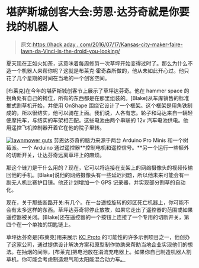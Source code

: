 # 堪萨斯城创客大会:劳恩·达芬奇就是你要找的机器人

> 原文:[https://hack aday . com/2016/07/17/Kansas-city-maker-faire-lawn-da-Vinci-is-the-droid-you-looking/](https://hackaday.com/2016/07/17/kansas-city-maker-faire-lawn-da-vinci-is-the-droid-youre-looking-for/)

夏天现在正如火如荼，这意味着每周修剪一次草坪开始变得过时了。那么为什么不造一个机器人来帮你呢？这就是布莱克·霍奇森所做的，他从未如此开心过。他只花了几个星期的时间在当地的一个创客空间。

[布莱克]在今年的堪萨斯城创客节上展示了草坪达芬奇。他在 hammer space 的拐角处有自己的摊位，所有的东西都是在那里组装的。[Blake]从车库销售的标准推式割草机开始，并使用 OnShape 围绕它设计了一个框架。这个框架是用角铁制成的，所以很结实，他可以骑在上面。我们说，人各有志。轮子和马达来自一辆轻便摩托车，与结实的车架相匹配。这些电池由两个串联的 12v 汽车电池供电。他用遥控飞机控制器开着它在他的院子里转。

[![lawnmower guts](../Images/4e8868bd9a1b1c7a14052922bd9d8150.png)](https://hackaday.com/wp-content/uploads/2016/06/lawnmower-guts.jpg) 劳恩达芬奇的脑力来源于两台 Arduino Pro Minis 和一个树莓派。一个 Arduino 通过遥控器**控制电机和遥控信号。**另一个运行一些额外的切断开关，让达芬奇远离草坪上的麻烦。

那这个锉刀是干什么用的？现在，它可以将连接在支架上的网络摄像头的视频传输回他的手机。[Blake]说他的网络摄像头有一些延迟问题，所以他未来可能会有一副无人机比赛护目镜。他还计划增加一个 GPS 记录器，并实现部分割草的自动化。

现在，关于那些断路开关:有几个。在一台遥控旋转的郊区死亡机器上，你可能不会有太多这样的东西。草坪达芬奇将停止放牧，如果它走出了遥控器的范围或如果遥控器被关闭。[Blake]还在遥控器的一个按钮上连接了一个专用的切断开关，第四个在一个单独的钥匙链上。

草坪达芬奇是[布莱克]用来展示 [KC Proto](http://www.kcproto.com/) 的可能性的许多示例项目之一，他创办了这家公司，通过提供设计解决方案和原型制作协助来帮助当地企业实现他们的想法。在抽烟的间隙，[布莱克]把电池放在涓流充电器上。如果你自己制造机器人割草机，你可能会考虑制造燃气和太阳能混合动力车[。](https://hackaday.com/2013/04/07/solar-powered-robot-mows-your-lawn-while-you-chill-indoors/)